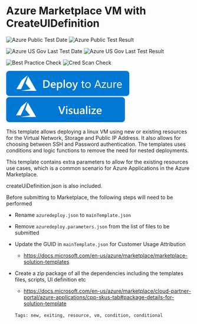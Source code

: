 # Azure Marketplace VM with CreateUIDefinition

![Azure Public Test Date](https://azurequickstartsservice.blob.core.windows.net/badges/100-marketplace-sample/PublicLastTestDate.svg)
![Azure Public Test Result](https://azurequickstartsservice.blob.core.windows.net/badges/100-marketplace-sample/PublicDeployment.svg)

![Azure US Gov Last Test Date](https://azurequickstartsservice.blob.core.windows.net/badges/100-marketplace-sample/FairfaxLastTestDate.svg)
![Azure US Gov Last Test Result](https://azurequickstartsservice.blob.core.windows.net/badges/100-marketplace-sample/FairfaxDeployment.svg)

![Best Practice Check](https://azurequickstartsservice.blob.core.windows.net/badges/100-marketplace-sample/BestPracticeResult.svg)
![Cred Scan Check](https://azurequickstartsservice.blob.core.windows.net/badges/100-marketplace-sample/CredScanResult.svg)

[![Deploy To Azure](https://raw.githubusercontent.com/Azure/azure-quickstart-templates/master/1-CONTRIBUTION-GUIDE/images/deploytoazure.svg?sanitize=true)]("https://portal.azure.com/#create/Microsoft.Template/uri/https%3A%2F%2Fraw.githubusercontent.com%2FAzure%2Fazure-quickstart-templates%2Fmaster%2F100-marketplace-sample%2Fazuredeploy.json")
[![Visualize](https://raw.githubusercontent.com/Azure/azure-quickstart-templates/master/1-CONTRIBUTION-GUIDE/images/visualizebutton.svg?sanitize=true)]("http://armviz.io/#/?load=https%3A%2F%2Fraw.githubusercontent.com%2FAzure%2Fazure-quickstart-templates%2Fmaster%2F100-marketplace-sample%2Fazuredeploy.json")

This template allows deploying a linux VM using new or existing resources for
the Virtual Network, Storage and Public IP Address. It also allows for choosing
between SSH and Password authentication. The templates uses conditions and logic
functions to remove the need for nested deployments.

This template contains extra parameters to allow for the existing resources use
cases, which is a common scenario for Azure Applications in the Azure
Marketplace.

createUiDefinition.json is also included.

Before submitting to Marketplace, the following steps will need to be performed

- Rename `azuredeploy.json` to `mainTemplate.json`
- Remove `azuredeploy.parameters.json` from the list of files to be submitted
- Update the GUID in `mainTemplate.json` for Customer Usage Attribution
  - https://docs.microsoft.com/en-us/azure/marketplace/marketplace-solution-templates
- Create a zip package of all the dependencies including the templates files,
  scripts, UI definition etc

  - https://docs.microsoft.com/en-us/azure/marketplace/cloud-partner-portal/azure-applications/cpp-skus-tab#package-details-for-solution-template

  `Tags: new, exiting, resource, vm, condition, conditional`
